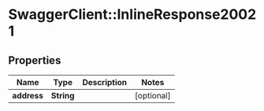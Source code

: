 # SwaggerClient::InlineResponse20021

## Properties
Name | Type | Description | Notes
------------ | ------------- | ------------- | -------------
**address** | **String** |  | [optional] 


